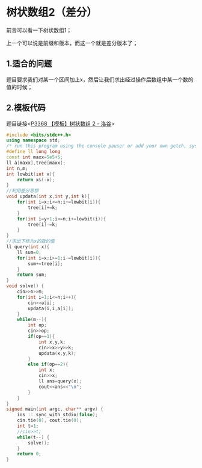 # 树状数组2（差分）

前言可以看一下树状数组1；

上一个可以说是前缀和版本，而这一个就是差分版本了；

## 1.适合的问题

题目要求我们对某一个区间加上x，然后让我们求出经过操作后数组中某一个数的值的时候；

## 2.模板代码

题目链接<[P3368 【模板】树状数组 2 - 洛谷](https://www.luogu.com.cn/problem/P3368)>

```cpp
#include <bits/stdc++.h>
using namespace std;
/* run this program using the console pauser or add your own getch, system("pause") or input loop */\
#define ll long long
const int maxx=5e5+5;
ll a[maxx],tree[maxx];
int n,m;
int lowbit(int x){
	return x&(-x);
}
//利用差分思想 
void updata(int x,int y,int k){
	for(int i=x;i<=n;i+=lowbit(i)){
		tree[i]+=k;
	}
	for(int i=y+1;i<=n;i+=lowbit(i)){
		tree[i]-=k;
	}
}
//求出下标为x的数的值 
ll query(int x){
	ll sum=0;
	for(int i=x;i>=1;i-=lowbit(i)){
		sum+=tree[i];
	}
	return sum;
}
void solve() {
	cin>>n>>m;
	for(int i=1;i<=n;i++){
		cin>>a[i];
		updata(i,i,a[i]);
	}
	while(m--){
		int op;
		cin>>op;
		if(op==1){
			int x,y,k;
			cin>>x>>y>>k;
			updata(x,y,k);
		}
		else if(op==2){
			int x;
			cin>>x;
			ll ans=query(x);
			cout<<ans<<"\n";
		}
	}
}
signed main(int argc, char** argv) {
	ios :: sync_with_stdio(false);
	cin.tie(0), cout.tie(0);
	int t=1;
	//cin>>t;
	while(t--) {
		solve();
	}
	return 0;
}
```

![点击并拖拽以移动](data:image/gif;base64,R0lGODlhAQABAPABAP///wAAACH5BAEKAAAALAAAAAABAAEAAAICRAEAOw==)